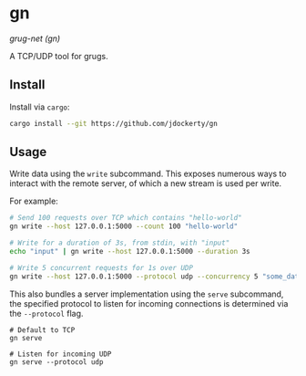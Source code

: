 # gn

_grug-net (gn)_

A TCP/UDP tool for grugs.

## Install

Install via `cargo`:

```sh
cargo install --git https://github.com/jdockerty/gn
```

## Usage

Write data using the `write` subcommand. This exposes numerous ways to interact
with the remote server, of which a new stream is used per write.

For example:

```sh
# Send 100 requests over TCP which contains "hello-world"
gn write --host 127.0.0.1:5000 --count 100 "hello-world"

# Write for a duration of 3s, from stdin, with "input"
echo "input" | gn write --host 127.0.0.1:5000 --duration 3s

# Write 5 concurrent requests for 1s over UDP
gn write --host 127.0.0.1:5000 --protocol udp --concurrency 5 "some_data"
```

This also bundles a server implementation using the `serve` subcommand, the
specified protocol to listen for incoming connections is determined via the
`--protocol` flag.

```
# Default to TCP
gn serve

# Listen for incoming UDP
gn serve --protocol udp
```

